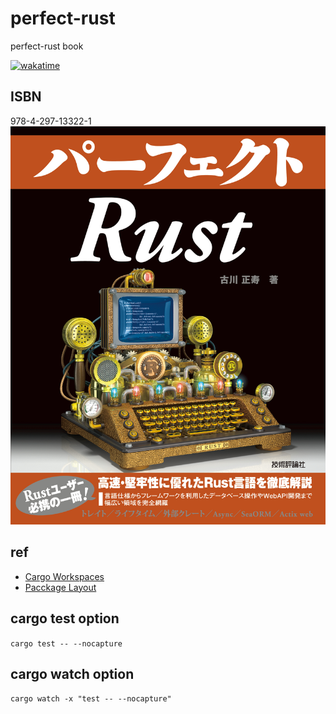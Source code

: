 # perfect-rust
perfect-rust book

[![wakatime](https://wakatime.com/badge/github/friendbear/perfect-rust.svg)](https://wakatime.com/badge/github/friendbear/perfect-rust)

## ISBN
978-4-297-13322-1
![](ISBN978-4-297-13322-1.jpg)

## ref

* [Cargo Workspaces](https://doc.rust-lang.org/book/ch14-03-cargo-workspaces.html)
* [Pacckage Layout](https://doc.rust-lang.org/cargo/guide/project-layout.html)

## cargo test option

`cargo test -- --nocapture`

## cargo watch option

`cargo watch -x "test -- --nocapture"`
